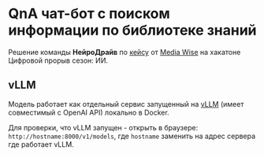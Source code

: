# QnA чат-бот с поиском информации по библиотеке знаний

Решение команды **НейроДрайв**
по [кейсу](docs/media-wise.pdf)
от [Media Wise](https://mediadirectiongroup.ru/agency/mediawise/)
на хакатоне Цифровой прорыв сезон: ИИ.

## vLLM

Модель работает как отдельный сервис запущенный
на [vLLM](https://docs.vllm.ai/) (имеет совместимый с OpenAI API)
локально в Docker.

Для проверки, что vLLM запущен - открыть в браузере: `http://hostname:8000/v1/models`,
где `hostname` заменить на адрес сервера где работает vLLM.
